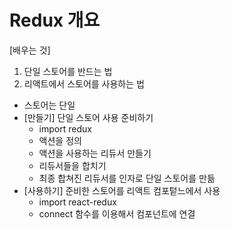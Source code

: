 # Redux 개요

[배우는 것]

1. 단일 스토어를 반드는 법
2. 리액트에서 스토어를 사용하는 법

- 스토어는 단일
- [만들기] 단일 스토어 사용 준비하기
  - import redux
  - 액션을 정의
  - 액션을 사용하는 리듀서 만들기
  - 리듀서들을 합치기
  - 최종 합쳐진 리듀서를 인자로 단일 스토어를 만듦
- [사용하기] 준비한 스토어를 리액트 컴포텉느에서 사용
  - import react-redux
  - connect 함수를 이용해서 컴포넌트에 연결
